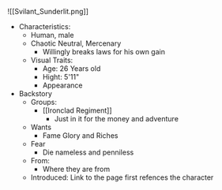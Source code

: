 ![[Svilant_Sunderlit.png]] 
- Characteristics:
	- Human, male
	- Chaotic Neutral, Mercenary 
		- Willingly breaks laws for his own gain
	- Visual Traits:
		- Age: 26 Years old
		- Hight: 5'11"
		- Appearance
- Backstory
	- Groups:
		- [[Ironclad Regiment]] 
			- Just in it for the money and adventure
	- Wants
		- Fame Glory and Riches
	- Fear
		- Die nameless and penniless
	- From:
		- Where they are from
	- Introduced: Link to the page first refences the character